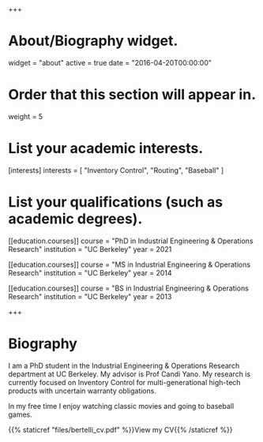 +++
# About/Biography widget.
widget = "about"
active = true
date = "2016-04-20T00:00:00"

# Order that this section will appear in.
weight = 5

# List your academic interests.
[interests]
  interests = [
    "Inventory Control",
    "Routing",
    "Baseball"
  ]

# List your qualifications (such as academic degrees).
[[education.courses]]
  course = "PhD in Industrial Engineering & Operations Research"
  institution = "UC Berkeley"
  year = 2021

[[education.courses]]
  course = "MS in Industrial Engineering & Operations Research"
  institution = "UC Berkeley"
  year = 2014

[[education.courses]]
  course = "BS in Industrial Engineering & Operations Research"
  institution = "UC Berkeley"
  year = 2013
 
+++

# Biography

I am a PhD student in the Industrial Engineering & Operations Research department at UC Berkeley. My advisor is Prof Candi Yano. My research is currently focused on Inventory Control for multi-generational high-tech products with uncertain warranty obligations. 

In my free time I enjoy watching classic movies and going to baseball games. 

{{% staticref "files/bertelli_cv.pdf" %}}View my CV{{% /staticref %}}